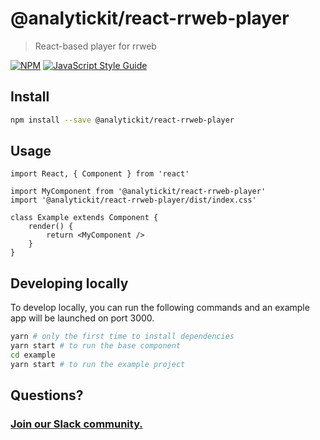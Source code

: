 # @analytickit/react-rrweb-player

> React-based player for rrweb

[![NPM](https://img.shields.io/npm/v/@analytickit/react-rrweb-player.svg)](https://www.npmjs.com/package/@analytickit/react-rrweb-player) [![JavaScript Style Guide](https://img.shields.io/badge/code_style-standard-brightgreen.svg)](https://standardjs.com)

## Install

```bash
npm install --save @analytickit/react-rrweb-player
```

## Usage

```tsx
import React, { Component } from 'react'

import MyComponent from '@analytickit/react-rrweb-player'
import '@analytickit/react-rrweb-player/dist/index.css'

class Example extends Component {
    render() {
        return <MyComponent />
    }
}
```

## Developing locally

To develop locally, you can run the following commands and an example app will be launched on port 3000.

```bash
yarn # only the first time to install dependencies
yarn start # to run the base component
cd example
yarn start # to run the example project
```

## Questions?

### [Join our Slack community.](http://analytickit.com/slack)
